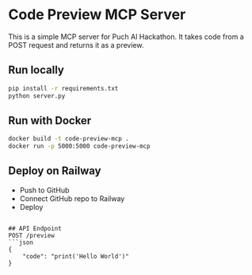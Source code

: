 # Code Preview MCP Server

This is a simple MCP server for Puch AI Hackathon.
It takes code from a POST request and returns it as a preview.

## Run locally
```bash
pip install -r requirements.txt
python server.py
```

## Run with Docker
```bash
docker build -t code-preview-mcp .
docker run -p 5000:5000 code-preview-mcp
```

## Deploy on Railway
- Push to GitHub
- Connect GitHub repo to Railway
- Deploy
```

## API Endpoint
POST /preview
```json
{
    "code": "print('Hello World')"
}
```
